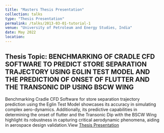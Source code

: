 ```yaml
---
title: "Masters Thesis Presentation"
collection: talks
type: "Thesis Presentation"
permalink: /talks/2013-03-01-tutorial-1
venue: "University of Petroleum and Energy Studies, India"
date: May 2022
location: 
---
```

## Thesis Topic: BENCHMARKING OF CRADLE CFD SOFTWARE TO  PREDICT STORE SEPARATION TRAJECTORY USING EGLIN TEST MODEL  AND  THE PREDICTION OF ONSET OF FLUTTER AND THE TRANSONIC DIP USING BSCW WING

Benchmarking Cradle CFD Software for store separation trajectory prediction using the Eglin Test Model showcases its accuracy in simulating complex aero-dynamics. Additionally, its predictive capabilities in determining the onset of flutter and the Transonic Dip with the BSCW Wing highlight its robustness in capturing critical aerodynamic phenomena, aiding in aerospace design validation.View [Thesis Presentation](files/thesis/Nuza_Nigar_500079890_2022_Presentation.pdf)

